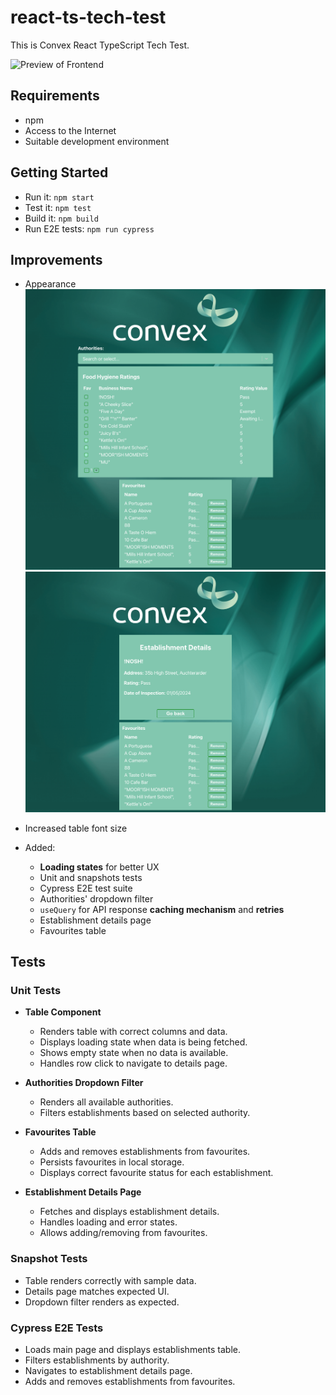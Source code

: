 # react-ts-tech-test

This is Convex React TypeScript Tech Test.

![Preview of Frontend](public/preview.png)

## Requirements

- npm
- Access to the Internet
- Suitable development environment

## Getting Started

- Run it: `npm start`
- Test it: `npm test`
- Build it: `npm build`
- Run E2E tests: `npm run cypress`

## Improvements

- Appearance
![Preview of Improved Home Page](public/improved-preview-1.png)
![Preview of Details Page](public/improved-preview-2.png)

- Increased table font size
- Added:
  - **Loading states** for better UX
  - Unit and snapshots tests
  - Cypress E2E test suite
  - Authorities' dropdown filter
  - `useQuery` for API response **caching mechanism** and **retries**
  - Establishment details page
  - Favourites table

## Tests

### Unit Tests

- **Table Component**
    - Renders table with correct columns and data.
    - Displays loading state when data is being fetched.
    - Shows empty state when no data is available.
    - Handles row click to navigate to details page.

- **Authorities Dropdown Filter**
    - Renders all available authorities.
    - Filters establishments based on selected authority.

- **Favourites Table**
    - Adds and removes establishments from favourites.
    - Persists favourites in local storage.
    - Displays correct favourite status for each establishment.

- **Establishment Details Page**
    - Fetches and displays establishment details.
    - Handles loading and error states.
    - Allows adding/removing from favourites.

### Snapshot Tests

- Table renders correctly with sample data.
- Details page matches expected UI.
- Dropdown filter renders as expected.

### Cypress E2E Tests

- Loads main page and displays establishments table.
- Filters establishments by authority.
- Navigates to establishment details page.
- Adds and removes establishments from favourites.